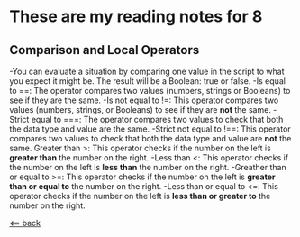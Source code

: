 # These are my reading notes for 8

## Comparison and Local Operators

-You can evaluate a situation by comparing one value in the script to what you expect it might be. The result will be a Boolean: true or false.
-Is equal to ==: The operator compares two values (numbers, strings or Booleans) to see if they are the same.
-Is not equal to !=: This operator compares two values (numbers, strings, or Booleans) to see if they are __not__ the same.
-Strict equal to ===: The operator compares two values to check that both the data type and value are the same.
-Strict not equal to !==: This operator compares two values to check that both the data type and value are __not__ the same.
Greater than >: This operator checks if the number on the left is __greater than__ the number on the right.
-Less than <: This operator checks if the number on the left is __less than__ the number on the right.
-Greather than or equal to >=: This operator checks if the number on the left is __greater than or equal to__ the number on the right.
-Less than or equal to <=: This operator checks if the number on the left is __less than or greater to__ the number on the right.

[<== back](README.md)
